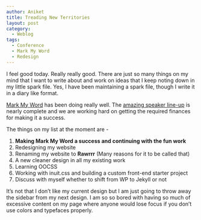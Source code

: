 ```yaml
---
author: Aniket
title: Treading New Territories
layout: post
category:
  - Weblog
tags:
  - Conference
  - Mark My Word
  - Redesign
---
```

I feel good today. Really really good. There are just so many things on my mind that I want to write about and work on ideas that I keep noting down in my little spark file. Yes, I have been maintaining a spark file, though I write it in a diary like format.

[Mark My Word][1] has been doing really well. The [amazing speaker line-up][2] is nearly complete and we are working hard on getting the required finances for making it a success.

The things on my list at the moment are -

1.  **Making Mark My Word a success and continuing with the fun work**
2.  Redesigning my website
3.  Renaming my website to **Rawrrr** (Many reasons for it to be called that)
4.  A new cleaner design in all my existing work
5.  Learning OOCSS
6.  Working with inuit.css and building a custom front-end starter project
7.  Discuss with myself whether to shift from WP to Jekyll or not

It’s not that I don’t like my current design but I am just going to throw away the sidebar from my next design. I am so so bored with having so much of excessive content on my page where anyone would lose focus if you don’t use colors and typefaces properly.

 [1]: http://markmyword.in "Mark My Word"
 [2]: http://markmyword.in/speakers "Mark My Word - Speakers"